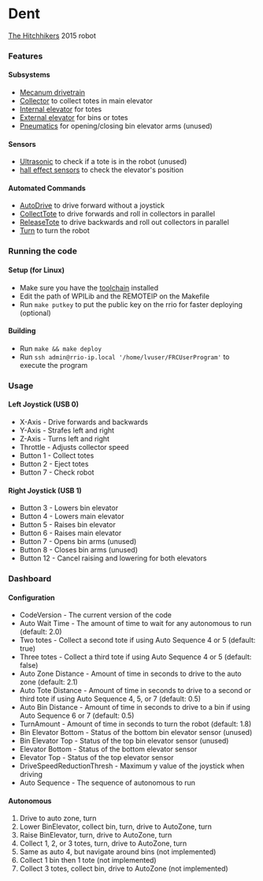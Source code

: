 # Dent
[The Hitchhikers](http://team2059.org) 2015 robot

### Features
#### Subsystems
+ [Mecanum drivetrain](Subsystems/Drivetrain.cpp)
+ [Collector](Subsystems/Collector.cpp) to collect totes in main elevator
+ [Internal elevator](Subsystems/Elevator.cpp) for totes
+ [External elevator](Subsystems/BinElevator.cpp) for bins or totes
+ [Pneumatics](Subsystems/Pneumatics.cpp) for opening/closing bin elevator arms (unused)

#### Sensors
+ [Ultrasonic](Subsystems/Collector.cpp#L9) to check if a tote is in the robot (unused)
+ [hall effect sensors](Subsystems/Elevator.cpp#L6-L8) to check the elevator's position

#### Automated Commands
+ [AutoDrive](Commands/Autonomous/AutoDrive.cpp) to drive forward without a joystick
+ [CollectTote](Commands/Autonomous/CollectTote.cpp) to drive forwards and roll in collectors in parallel
+ [ReleaseTote](Commands/Autonomous/ReleaseTote.cpp) to drive backwards and roll out collectors in parallel
+ [Turn](Commands/Autonomous/Turn.cpp) to turn the robot

### Running the code
#### Setup (for Linux)
+ Make sure you have the [toolchain](http://first.wpi.edu/FRC/roborio/toolchains/) installed
+ Edit the path of WPILib and the REMOTEIP on the Makefile
+ Run `make putkey` to put the public key on the rrio for faster deploying (optional)

#### Building
+ Run `make && make deploy`
+ Run `ssh admin@rrio-ip.local '/home/lvuser/FRCUserProgram'` to execute the program

### Usage
#### Left Joystick (USB 0)
+ X-Axis - Drive forwards and backwards
+ Y-Axis - Strafes left and right
+ Z-Axis - Turns left and right
+ Throttle - Adjusts collector speed
+ Button 1 - Collect totes
+ Button 2 - Eject totes
+ Button 7 - Check robot

#### Right Joystick (USB 1)
+ Button 3 - Lowers bin elevator
+ Button 4 - Lowers main elevator
+ Button 5 - Raises bin elevator
+ Button 6 - Raises main elevator
+ Button 7 - Opens bin arms (unused)
+ Button 8 - Closes bin arms (unused)
+ Button 12 - Cancel raising and lowering for both elevators

### Dashboard
#### Configuration
+ CodeVersion - The current version of the code
+ Auto Wait Time - The amount of time to wait for any autonomous to run (default: 2.0)
+ Two totes - Collect a second tote if using Auto Sequence 4 or 5 (default: true)
+ Three totes - Collect a third tote if using Auto Sequence 4 or 5 (default: false)
+ Auto Zone Distance - Amount of time in seconds to drive to the auto zone (default: 2.1)
+ Auto Tote Distance - Amount of time in seconds to drive to a second or third tote if using Auto Sequence 4, 5, or 7 (default: 0.5)
+ Auto Bin Distance - Amount of time in seconds to drive to a bin if using Auto Sequence 6 or 7 (default: 0.5)
+ TurnAmount - Amount of time in seconds to turn the robot (default: 1.8)
+ Bin Elevator Bottom - Status of the bottom bin elevator sensor (unused)
+ Bin Elevator Top - Status of the top bin elevator sensor (unused)
+ Elevator Bottom - Status of the bottom elevator sensor
+ Elevator Top - Status of the top elevator sensor
+ DriveSpeedReductionThresh - Maximum y value of the joystick when driving
+ Auto Sequence - The sequence of autonomous to run

#### Autonomous
1. Drive to auto zone, turn
2. Lower BinElevator, collect bin, turn, drive to AutoZone, turn
3. Raise BinElevator, turn, drive to AutoZone, turn
4. Collect 1, 2, or 3 totes, turn, drive to AutoZone, turn
5. Same as auto 4, but navigate around bins (not implemented)
6. Collect 1 bin then 1 tote (not implemented)
7. Collect 3 totes, collect bin, drive to AutoZone (not implemented)
